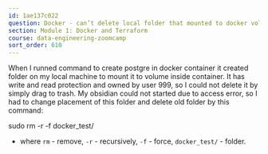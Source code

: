 ```yaml
---
id: 1ae137c022
question: Docker - can’t delete local folder that mounted to docker volume
section: Module 1: Docker and Terraform
course: data-engineering-zoomcamp
sort_order: 610
---
```


When I runned command to create postgre in docker container it created folder on my local machine to mount it to volume inside container. It has write and read protection and owned by user 999, so I could not delete it by simply drag to trash.  My obsidian could not started due to access error, so I had to change placement of this folder and delete old folder by this command:

sudo rm -r -f docker_test/

- where `rm` - remove, `-r` - recursively, `-f` - force, `docker_test/` - folder.

